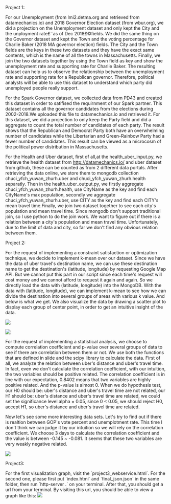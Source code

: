 <p>Project 1:</p>
<p>For our Unemployment (from lmi2.detma.org and retrieved from datamechanics.io) and 2018 Governor Election dataset (from wbur.org), we did a projection on the Unemployment dataset and only kept the City and the unployment rate£¨as of Dec 2018£©fields. 
We did the same thing on the Governor dataset and kept the Town and the voting percentage for Charlie Baker (2018 MA governor election) fields.
The City and the Town fields are the keys in these two datasets and they have the exact same contents, which is the name of all the towns in Massachusetts. Finally, we join the two datasets together by using the Town field as key and show the unemployment rate and supporting rate for Charlie Baker. 
The resulting dataset can help us to observe the relationship between the unemployment rate and supporting rate for a Republican governor. Therefore, political analysts will be able to use this dataset to understand which party did unemployed people really support.

For the Spark Governor dataset, we collected data from PD43 and created this dataset in order to satifised the requirnment of our Spark partner. This dataset contains all the governor candidates from the elections during 2002-2018.We uploaded this file to datamechanics.io and retrieved it. For this dataset, we did a projection to only keep the Party field and did a aggregate to count the total number of candidates of each party. The result shows that the Republican and Democrat Party both have an overwhelming number of candidates while the Libertarian and Green-Rainbow Party had a fewer number of candidates. This result can be viewed as a microcosm of the political power distribution in Massachusetts.

For the Health and Uber dataset, first of all,at the health_uber_input.py, we retrieve the health dataset from http://datamechanics.io/ and uber dataset from github, these can be counted as from 2 different data portals. After retrieving the data online, we store them to mongodb collection chuci_yfch_yuwan_zhurh.uber and chuci_yfch_yuwan_zhurh.health separatly. Then in the health_uber_output.py, we firstly aggregate chuci_yfch_yuwan_zhurh.health, use CityName as the key and find each CityName's max population, secondly we aggregate chuci_yfch_yuwan_zhurh.uber, use CITY as the key and find each CITY's mean travel time.Finally, we join two dataset together to see each city's population and mean travel time. Since mongodb don't support traditional join, so I use python to do the join work. We want to figure out if there is a relation between a city's population and mean travel time. Unfortunately, due to the limit of data and city, so far we don't find any obvious relation between them.</p>

<p>Project 2:</p>
<p>For the request of implementing a constraint satisfaction or optimization technique, we decide to implement k-mean over our dataset. Since we have the data of uber travel's destination name, we can use these destination name to get the destination's (latitude, longitude) by requesting Google Map API. But we cannot put this part in our script since each time's request will cost money and we cannot afford to request it again and again. So we directly load the data with (latitude, longitude) into the MongoDB. With the data with (latitude, longitude), we can implement k-mean to see how we can divide the destination into several groups of areas with various k value. And below is what we get. We also visualize the data by drawing a scatter plot to display each group of center point, in order to get an intuitive insight of the data.</p>
<p><img src="https://github.com/yizheshexin/course-2019-spr-proj/blob/master/chuci_yfch_yuwan_zhurh/fig_10.png" style="max-width:100%;"></p>
<p><img src="https://github.com/yizheshexin/course-2019-spr-proj/blob/master/chuci_yfch_yuwan_zhurh/kmean.png" style="max-width:100%;"></p>
<p>For the request of implementing a statistical analysis, we choose to compute correlation coefficient and p-value over several groups of data to see if there are correlation between them or not. We use both the functions that are defined in slide and the scipy library to calculate the data. First of all, we analyze the relation between uber's distance and uber's travel time. In fact, even we don't calculate the correlation coefficient, with our intuition, the two variables should be positive related. The correlation coefficient is in line with our expectation, 0.8402 means that two variables are highly positive related. And the p-value is almost 0. When we do hypothesis test, our H0 should be: uber's distance and uber's travel time are not related, our H1 should be: uber's distance and uber's travel time are related, we could set the significance level alpha = 0.05, since 0 < 0.05, we should reject H0, accept H1, so uber's distance and uber's travel time are related. </p>
<p>Now let's see some more interesting data sets. Let's try to find out if there is realtion between GOP's vote percent and unemplotment rate. This time I don't think we can judge it by our intuition so we will rely on the correlation coefficient. We choose 3 days to calculate the correlation coefficient and the value is between -0.145 ~ -0.081. It seems that these two variables are very weakly negative related.</p>  
<p><img src="https://github.com/yizheshexin/course-2019-spr-proj/blob/master/chuci_yfch_yuwan_zhurh/stat.png" style="max-width:100%;"></p>

<p>
Project3:
</p>
<p>
For the first visualization graph, visit the `project3_webservice.html`. For the second one, please first put `index.html` and `final_json.json` in the same folder, then run `http-server .` on your terminal. After that, you should get a url from your terminal. By visiting this url, you should be able to view a graph like this:
<img src="https://github.com/yizheshexin/course-2019-spr-proj/blob/master/chuci_yfch_yuwan_zhurh/project3_visualization2.png" style="max-width:100%;">
</p>
